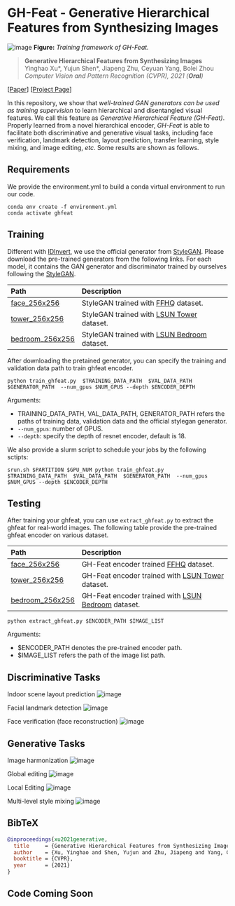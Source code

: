 # GH-Feat - Generative Hierarchical Features from Synthesizing Images

![image](./docs/assets/framework.jpg)
**Figure:** *Training framework of GH-Feat.*

> **Generative Hierarchical Features from Synthesizing Images** <br>
> Yinghao Xu*, Yujun Shen*, Jiapeng Zhu, Ceyuan Yang, Bolei Zhou <br>
> *Computer Vision and Pattern Recognition (CVPR), 2021 (**Oral**)*

[[Paper](https://arxiv.org/pdf/2007.10379.pdf)]
[[Project Page](https://genforce.github.io/ghfeat/)]

In this repository, we show that *well-trained GAN generators can be used as training supervision* to learn hierarchical and disentangled visual features. We call this feature as *Generative Hierarchical Feature (GH-Feat)*. Properly learned from a novel hierarchical encoder, *GH-Feat* is able to facilitate both discriminative and generative visual tasks, including face verification,  landmark detection,  layout prediction, transfer learning, style mixing, and image editing, *etc*. Some results are shown as follows.

## Requirements

We provide the environment.yml to build a conda virtual environment to run our code.
```shell
conda env create -f environment.yml
conda activate ghfeat
```

## Training
Different with [IDInvert](https://github.com/genforce/idinvert), we use the official generator from [StyleGAN](https://github.com/NVlabs/stylegan). 
Please download the pre-trained generators from the following links. For each model, it contains the GAN generator and discriminator trained by ourselves following the [StyleGAN](https://github.com/NVlabs/stylegan). 

| Path | Description
| :--- | :----------
|[face_256x256]()    | StyleGAN trained with [FFHQ](https://github.com/NVlabs/ffhq-dataset) dataset.
|[tower_256x256]()   | StyleGAN trained with [LSUN Tower](https://github.com/fyu/lsun) dataset.
|[bedroom_256x256]() | StyleGAN trained with [LSUN Bedroom](https://github.com/fyu/lsun) dataset.

After downloading the pretained generator, you can specify the training and validation data path to train ghfeat encoder.
```shell
python train_ghfeat.py  $TRAINING_DATA_PATH  $VAL_DATA_PATH  $GENERATOR_PATH  --num_gpus $NUM_GPUS --depth $ENCODER_DEPTH 
```
Arguments:
- TRAINING_DATA_PATH, VAL_DATA_PATH, GENERATOR_PATH refers the paths of training data, validation data and the official stylegan generator.
- `--num_gpus`: number of GPUS.
- `--depth`: specify the depth of resnet encoder, default is 18.

We also provide a slurm script to schedule your jobs by the following sctipts:
```shell
srun.sh $PARTITION $GPU_NUM python train_ghfeat.py  $TRAINING_DATA_PATH  $VAL_DATA_PATH  $GENERATOR_PATH  --num_gpus $NUM_GPUS --depth $ENCODER_DEPTH 
```

## Testing
After training your ghfeat, you can use `extract_ghfeat.py` to extract the ghfeat for real-world images.
The following table provide the pre-trained ghfeat encoder on various dataset.

| Path | Description
| :--- | :----------
|[face_256x256]()    | GH-Feat encoder trained [FFHQ](https://github.com/NVlabs/ffhq-dataset) dataset.
|[tower_256x256]()   | GH-Feat encoder trained with [LSUN Tower](https://github.com/fyu/lsun) dataset.
|[bedroom_256x256]() | GH-Feat encoder trained with [LSUN Bedroom](https://github.com/fyu/lsun) dataset.

```
python extract_ghfeat.py $ENCODER_PATH $IMAGE_LIST
```
Arguments:
- $ENCODER_PATH denotes the pre-trained encoder path.
- $IMAGE_LIST refers the path of the image list path. 

## Discriminative Tasks

Indoor scene layout prediction
![image](./docs/assets/layout.jpg)

Facial landmark detection
![image](./docs/assets/landmark.jpg)

Face verification (face reconstruction)
![image](./docs/assets/face_verification.jpg)

## Generative Tasks

Image harmonization
![image](./docs/assets/harmonization.jpg)

Global editing
![image](./docs/assets/global_editing.jpg)

Local Editing
![image](./docs/assets/local_editing.jpg)

Multi-level style mixing
![image](./docs/assets/style_mixing.jpg)

## BibTeX

```bibtex
@inproceedings{xu2021generative,
  title     = {Generative Hierarchical Features from Synthesizing Images},
  author    = {Xu, Yinghao and Shen, Yujun and Zhu, Jiapeng and Yang, Ceyuan and Zhou, Bolei},
  booktitle = {CVPR},
  year      = {2021}
}
```

## Code Coming Soon
